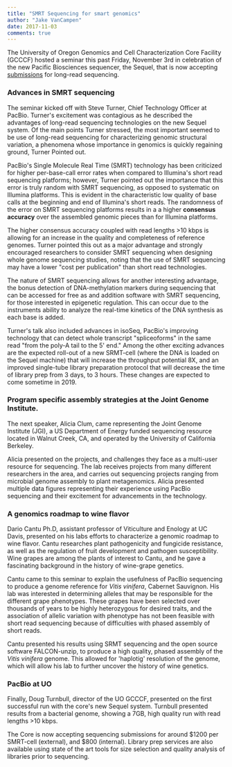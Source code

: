 ```yaml
---
title: "SMRT Sequencing for smart genomics"
author: "Jake VanCampen"
date: 2017-11-03
comments: true
---
```


The University of Oregon Genomics and Cell Characterization Core Facility (GCCCF) hosted a seminar this past Friday, November 3rd in celebration of the new Pacific Biosciences sequencer, the Sequel, that is now accepting [submissions](https://gc3f.uoregon.edu/pacbio-sequencing-2) for long-read sequencing.


### Advances in SMRT sequencing


The seminar kicked off with Steve Turner, Chief Technology Officer at PacBio. Turner's excitement was contagious as he described the advantages of long-read sequencing technologies on the new Sequel system. Of the main points Turner stressed, the most important seemed to be use of long-read sequencing for characterizing genomic structural variation, a phenomena whose importance in genomics is quickly regaining ground, Turner Pointed out.


PacBio's Single Molecule Real Time (SMRT) technology has been criticized for higher per-base-call error rates when compared to Illumina's short read sequencing platforms; however, Turner pointed out the importance that this error is truly random with SMRT sequencing, as opposed to systematic on Illumina platforms. This is evident in the characteristic low quality of base calls at the beginning and end of Illumina's short reads. The randomness of the error on SMRT sequencing platforms results in a a higher **consensus accuracy** over the assembled genomic pieces than for Illumina platforms.


The higher consensus accuracy coupled with read lengths >10 kbps is allowing for an increase in the quality and completeness of reference genomes. Turner pointed this out as a major advantage and strongly encouraged researchers to consider SMRT sequencing when designing whole genome sequencing studies, noting that the use of SMRT sequencing may have a lower "cost per publication" than short read technologies.


The nature of SMRT sequencing allows for another interesting advantage, the bonus detection of DNA-methylation markers during sequencing that can be accessed for free as and addition software with SMRT sequencing, for those interested in epigenetic regulation. This can occur due to the instruments ability to analyze the real-time kinetics of the DNA synthesis as each base is added.


Turner's talk also included advances in isoSeq, PacBio's improving technology that can detect whole transcript "spliceoforms" in the same read "from the poly-A tail to the 5' end." Among the other exciting advances are the expected roll-out of a new SRMT-cell (where the DNA is loaded on the Sequel machine) that will increase the throughput potential 8X, and an improved single-tube library preparation protocol that will decrease the time of library prep from 3 days, to 3 hours. These changes are expected to come sometime in 2019.



### Program specific assembly strategies at the Joint Genome Institute.


The next speaker, Alicia Clum, came representing the Joint Genome Institute (JGI), a US Department of Energy funded sequencing resource located in Walnut Creek, CA, and operated by the University of California Berkeley.


Alicia presented on the projects, and challenges they face as a multi-user resource for sequencing. The lab receives projects from many different researchers in the area, and carries out sequencing projects ranging from microbial genome assembly to plant metagenomics. Alicia presented multiple data figures representing their experience using PacBio sequencing and their excitement for advancements in the technology.


### A genomics roadmap to wine flavor


Dario Cantu Ph.D, assistant professor of Viticulture and Enology at UC Davis, presented on his labs efforts to characterize a genomic roadmap to wine flavor. Cantu researches plant pathogenicity and fungicide resistance, as well as the regulation of fruit development and pathogen susceptibility. Wine grapes are among the plants of interest to Cantu, and he gave a fascinating background in the history of wine-grape genetics.


Cantu came to this seminar to explain the usefulness of PacBio sequencing to produce a genome reference for *Vitis vinifera*, Cabernet Sauvignon. His lab was interested in determining alleles that may be responsible for the different grape phenotypes. These grapes have been selected over thousands of years to be highly heterozygous for desired traits, and the association of allelic variation with phenotype has not been feasible with short read sequencing because of difficulties with phased assembly of short reads.


Cantu presented his results using SRMT sequencing and the open source software FALCON-unzip, to produce a high quality, phased assembly of the *Vitis vinifera* genome. This allowed for 'haplotig' resolution of the genome, which will allow his lab to further uncover the history of wine genetics.


### PacBio at UO

Finally, Doug Turnbull, director of the UO GCCCF, presented on the first successful run with the core's new Sequel system. Turnbull presented results from a bacterial genome, showing a 7GB, high quality run with read lengths >10 kbps.

The Core is now accepting sequencing submissions for around $1200 per SMRT-cell (external), and $800 (internal). Library prep services are also available using state of the art tools for size selection and quality analysis of libraries prior to sequencing.
